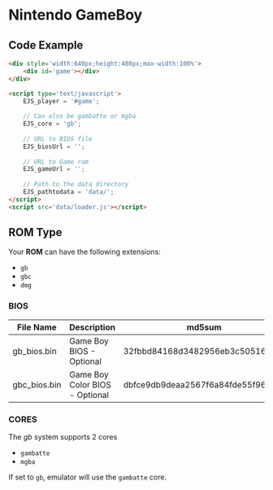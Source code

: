 # Nintendo GameBoy

## Code Example

```html
<div style='width:640px;height:480px;max-width:100%'>
    <div id='game'></div>
</div>

<script type='text/javascript'>
    EJS_player = '#game';
    
    // Can also be gambatte or mgba
    EJS_core = 'gb';
    
    // URL to BIOS file
    EJS_biosUrl = '';
    
    // URL to Game rom
    EJS_gameUrl = '';
    
    // Path to the data directory
    EJS_pathtodata = 'data/';
</script>
<script src='data/loader.js'></script>
```

## ROM Type

Your **ROM** can have the following extensions:
- `gb`
- `gbc`
- `dmg`

### BIOS

|  File Name  |  Description  |    md5sum   |
| ----------- | ------------- | ----------- |
| gb_bios.bin | Game Boy BIOS - Optional  | 32fbbd84168d3482956eb3c5051637f5 |
| gbc_bios.bin | Game Boy Color BIOS - Optional | dbfce9db9deaa2567f6a84fde55f9680 |

### CORES

The *gb* system supports 2 cores
- `gambatte`
- `mgba`

If set to `gb`, emulator will use the `gambatte` core.

